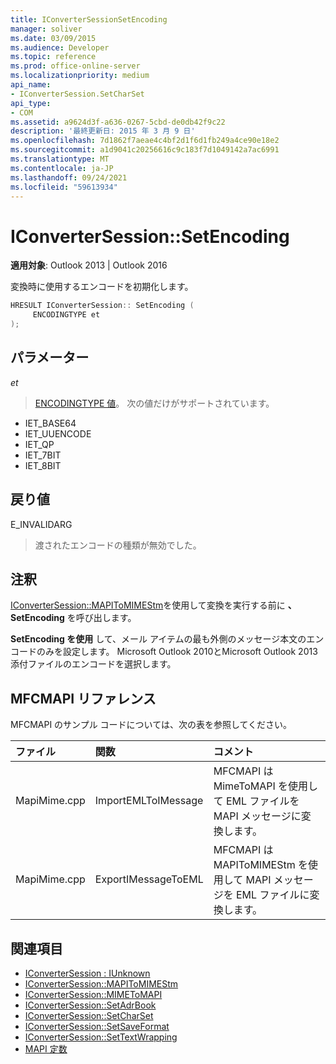```yaml
---
title: IConverterSessionSetEncoding
manager: soliver
ms.date: 03/09/2015
ms.audience: Developer
ms.topic: reference
ms.prod: office-online-server
ms.localizationpriority: medium
api_name:
- IConverterSession.SetCharSet
api_type:
- COM
ms.assetid: a9624d3f-a636-0267-5cbd-de0db42f9c22
description: '最終更新日: 2015 年 3 月 9 日'
ms.openlocfilehash: 7d1862f7aeae4c4bf2d1f6d1fb249a4ce90e18e2
ms.sourcegitcommit: a1d9041c20256616c9c183f7d1049142a7ac6991
ms.translationtype: MT
ms.contentlocale: ja-JP
ms.lasthandoff: 09/24/2021
ms.locfileid: "59613934"
---
```

# <a name="iconvertersessionsetencoding"></a>IConverterSession::SetEncoding

**適用対象**: Outlook 2013 | Outlook 2016 
  
変換時に使用するエンコードを初期化します。
  
```cpp
HRESULT IConverterSession:: SetEncoding ( 
     ENCODINGTYPE et 
);
```

## <a name="parameters"></a>パラメーター

_et_
  
> [ENCODINGTYPE 値](https://msdn.microsoft.com/library/aa374936%28VS.85%29.aspx)。 次の値だけがサポートされています。 
    
   - IET_BASE64
   - IET_UUENCODE
   - IET_QP
   - IET_7BIT
   - IET_8BIT
    
## <a name="return-value"></a>戻り値

E_INVALIDARG
  
> 渡されたエンコードの種類が無効でした。
    
## <a name="remarks"></a>注釈

[IConverterSession::MAPIToMIMEStm](iconvertersession-mapitomimestm.md)を使用して変換を実行する前に **、SetEncoding** を呼び出します。 
  
**SetEncoding を使用** して、メール アイテムの最も外側のメッセージ本文のエンコードのみを設定します。 Microsoft Outlook 2010とMicrosoft Outlook 2013添付ファイルのエンコードを選択します。 
  
## <a name="mfcmapi-reference"></a>MFCMAPI リファレンス

MFCMAPI のサンプル コードについては、次の表を参照してください。
  
|**ファイル**|**関数**|**コメント**|
|:-----|:-----|:-----|
|MapiMime.cpp  <br/> |ImportEMLToIMessage  <br/> |MFCMAPI は MimeToMAPI を使用して EML ファイルを MAPI メッセージに変換します。  <br/> |
|MapiMime.cpp  <br/> |ExportIMessageToEML  <br/> |MFCMAPI は MAPIToMIMEStm を使用して MAPI メッセージを EML ファイルに変換します。  <br/> |
   
## <a name="see-also"></a>関連項目

- [IConverterSession : IUnknown](iconvertersessioniunknown.md)
- [IConverterSession::MAPIToMIMEStm](iconvertersession-mapitomimestm.md)
- [IConverterSession::MIMEToMAPI](iconvertersession-mimetomapi.md)
- [IConverterSession::SetAdrBook](iconvertersession-setadrbook.md)
- [IConverterSession::SetCharSet](iconvertersession-setcharset.md)
- [IConverterSession::SetSaveFormat](iconvertersession-setsaveformat.md)
- [IConverterSession::SetTextWrapping](iconvertersession-settextwrapping.md)
- [MAPI 定数](mapi-constants.md)

